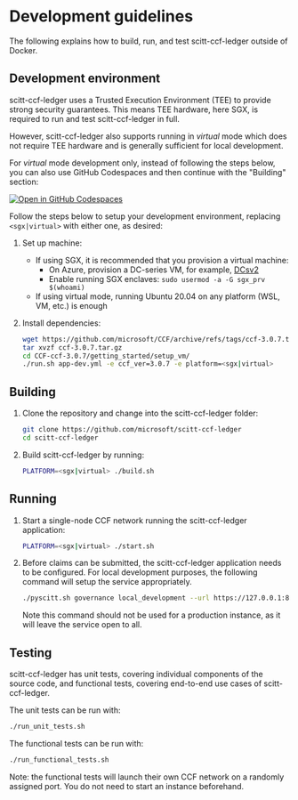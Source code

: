 # Development guidelines 

The following explains how to build, run, and test scitt-ccf-ledger outside of Docker.

## Development environment

scitt-ccf-ledger uses a Trusted Execution Environment (TEE) to provide strong security guarantees.
This means TEE hardware, here SGX, is required to run and test scitt-ccf-ledger in full.

However, scitt-ccf-ledger also supports running in *virtual* mode which does not require TEE hardware
and is generally sufficient for local development.

For *virtual* mode development only, instead of following the steps below, you can also use GitHub Codespaces and then continue with the "Building" section: 

[![Open in GitHub Codespaces](https://github.com/codespaces/badge.svg)](https://github.com/codespaces/new?hide_repo_select=true&ref=main&repo=562968818&machine=standardLinux32gb&devcontainer_path=.devcontainer%2Fdevcontainer.json&location=WestEurope)

Follow the steps below to setup your development environment, replacing `<sgx|virtual>` with either one, as desired:

1. Set up machine: 
    - If using SGX, it is recommended that you provision a virtual machine:
      - On Azure, provision a DC-series VM, for example, [DCsv2](https://learn.microsoft.com/en-us/azure/virtual-machines/dcv2-series)
      - Enable running SGX enclaves: `sudo usermod -a -G sgx_prv $(whoami)`
    - If using virtual mode, running Ubuntu 20.04 on any platform (WSL, VM, etc.) is enough

2. Install dependencies:
    ```sh
    wget https://github.com/microsoft/CCF/archive/refs/tags/ccf-3.0.7.tar.gz
    tar xvzf ccf-3.0.7.tar.gz
    cd CCF-ccf-3.0.7/getting_started/setup_vm/
    ./run.sh app-dev.yml -e ccf_ver=3.0.7 -e platform=<sgx|virtual>
    ```

## Building

1. Clone the repository and change into the scitt-ccf-ledger folder:
    ```sh
    git clone https://github.com/microsoft/scitt-ccf-ledger
    cd scitt-ccf-ledger
    ```

2. Build scitt-ccf-ledger by running:
    ```sh
    PLATFORM=<sgx|virtual> ./build.sh
    ```

## Running

1. Start a single-node CCF network running the scitt-ccf-ledger application:
    ```sh
    PLATFORM=<sgx|virtual> ./start.sh
    ```

2. Before claims can be submitted, the scitt-ccf-ledger application needs to be configured. For local
   development purposes, the following command will setup the service appropriately.
   ```sh
   ./pyscitt.sh governance local_development --url https://127.0.0.1:8000
   ```

   Note this command should not be used for a production instance, as it will leave the service
   open to all.

## Testing

scitt-ccf-ledger has unit tests, covering individual components of the source code, and functional tests, covering end-to-end use cases of scitt-ccf-ledger.

The unit tests can be run with:

```sh
./run_unit_tests.sh
```

The functional tests can be run with:

```sh
./run_functional_tests.sh
```

Note: the functional tests will launch their own CCF network on a randomly assigned port. You do not need to start an instance beforehand.
